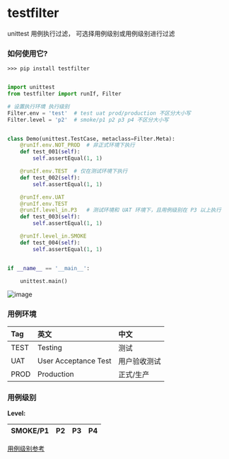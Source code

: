 # testfilter
unittest 用例执行过滤， 可选择用例级别或用例级别进行过滤

### 如何使用它?

```shell
>>> pip install testfilter
```


```python

import unittest
from testfilter import runIf, Filter

# 设置执行环境 执行级别
Filter.env = 'test'  # test uat prod/production 不区分大小写
Filter.level = 'p2'  # smoke/p1 p2 p3 p4 不区分大小写


class Demo(unittest.TestCase, metaclass=Filter.Meta):
    @runIf.env.NOT_PROD  # 非正式环境下执行
    def test_001(self):
        self.assertEqual(1, 1)

    @runIf.env.TEST  # 仅在测试环境下执行
    def test_002(self):
        self.assertEqual(1, 1)

    @runIf.env.UAT
    @runIf.env.TEST
    @runIf.level_in.P3   # 测试环境和 UAT 环境下，且用例级别在 P3 以上执行
    def test_003(self):
        self.assertEqual(1, 1)

    @runIf.level_in.SMOKE
    def test_004(self):
        self.assertEqual(1, 1)


if __name__ == '__main__':

    unittest.main()

```
![image](http://mocobk.test.upcdn.net/image/2019-04-14-112321.jpg)

### 用例环境

| Tag |  英文 | 中文 |
|:----|:------|:-----|
|TEST|Testing|测试|
|UAT|User Acceptance Test|用户验收测试|
|PROD|Production|正式/生产|


### 用例级别
**Level:** 

|SMOKE/P1|P2|P3|P4|
|----|----|----|-----|

[用例级别参考](https://www.jianshu.com/p/4903856cd6c5)


